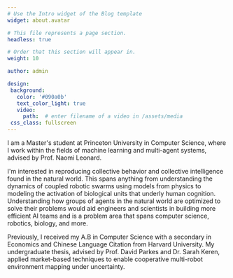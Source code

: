 ```yaml
---
# Use the Intro widget of the Blog template
widget: about.avatar

# This file represents a page section.
headless: true

# Order that this section will appear in.
weight: 10

author: admin

design:
 background:
   color: '#090a0b'
   text_color_light: true
   video:
     path:  # enter filename of a video in /assets/media
 css_class: fullscreen
---
```


I am a Master's student at Princeton University in Computer Science, where I work within the fields of machine learning and multi-agent systems, advised by Prof. Naomi Leonard.

I'm interested in reproducing collective behavior and collective intelligence found in the natural world. This spans anything from understanding the dynamics of coupled robotic swarms using models from physics to modeling the activation of biological units that underly human cognition. Understanding how groups of agents in the natural world are optimized to solve their problems would aid engineers and scientists in building more efficient AI teams and is a problem area that spans computer science, robotics, biology, and more.

Previously, I received my A.B in Computer Science with a secondary in Economics and Chinese Language Citation from Harvard University. My undergraduate thesis, advised by Prof. David Parkes and Dr. Sarah Keren, applied market-based techniques to enable cooperative multi-robot environment mapping under uncertainty. 

<!-- 👋 Hi, there! I'm **Alice**, a machine learning researcher at Netflix.
{style="font-size: 1.2rem; background: #FFB76B; background: linear-gradient(to right, #FFB76B 0%, #FFA73D 30%, #FF7C00 60%, #FF7F04 100%); -webkit-background-clip: text; -webkit-text-fill-color: transparent;"} -->

<!-- Check out my [resumé](/about/) and portfolio below 😍 -->

